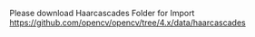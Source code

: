 Please download Haarcascades Folder for Import
https://github.com/opencv/opencv/tree/4.x/data/haarcascades

